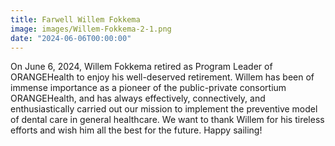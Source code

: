 ```yaml
---
title: Farwell Willem Fokkema
image: images/Willem-Fokkema-2-1.png
date: "2024-06-06T00:00:00"
---
```

On June 6, 2024, Willem Fokkema retired as Program Leader of ORANGEHealth to enjoy his well-deserved retirement. Willem has been of immense importance as a pioneer of the public-private consortium ORANGEHealth, and has always effectively, connectively, and enthusiastically carried out our mission to implement the preventive model of dental care in general healthcare. We want to thank Willem for his tireless efforts and wish him all the best for the future. Happy sailing!